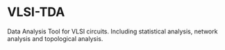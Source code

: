 # VLSI-TDA
Data Analysis Tool for VLSI circuits. Including statistical analysis, network analysis and topological analysis. 
